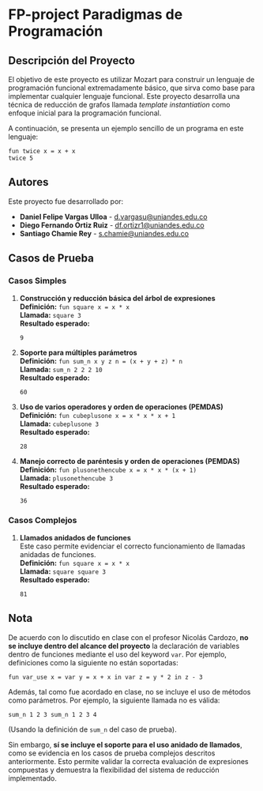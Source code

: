 # FP-project Paradigmas de Programación

## Descripción del Proyecto

El objetivo de este proyecto es utilizar Mozart para construir un lenguaje de programación funcional extremadamente básico, que sirva como base para implementar cualquier lenguaje funcional. Este proyecto desarrolla una técnica de reducción de grafos llamada *template instantiation* como enfoque inicial para la programación funcional.

A continuación, se presenta un ejemplo sencillo de un programa en este lenguaje:

```
fun twice x = x + x
twice 5
```

## Autores

Este proyecto fue desarrollado por:

- **Daniel Felipe Vargas Ulloa** - [d.vargasu@uniandes.edu.co](mailto:d.vargasu@uniandes.edu.co)  
- **Diego Fernando Ortiz Ruiz** - [df.ortizr1@uniandes.edu.co](mailto:df.ortizr1@uniandes.edu.co)  
- **Santiago Chamie Rey** - [s.chamie@uniandes.edu.co](mailto:s.chamie@uniandes.edu.co)  

## Casos de Prueba

### Casos Simples

1. **Construcción y reducción básica del árbol de expresiones**  
   **Definición:** `fun square x = x * x`  
   **Llamada:** `square 3`  
   **Resultado esperado:**  
   ```
   9
   ```

2. **Soporte para múltiples parámetros**  
   **Definición:** `fun sum_n x y z n = (x + y + z) * n`  
   **Llamada:** `sum_n 2 2 2 10`  
   **Resultado esperado:**  
   ```
   60
   ```

3. **Uso de varios operadores y orden de operaciones (PEMDAS)**  
   **Definición:** `fun cubeplusone x = x * x * x + 1`  
   **Llamada:** `cubeplusone 3`  
   **Resultado esperado:**  
   ```
   28
   ```

4. **Manejo correcto de paréntesis y orden de operaciones (PEMDAS)**  
   **Definición:** `fun plusonethencube x = x * x * (x + 1)`  
   **Llamada:** `plusonethencube 3`  
   **Resultado esperado:**  
   ```
   36
   ```

### Casos Complejos

1. **Llamados anidados de funciones**  
   Este caso permite evidenciar el correcto funcionamiento de llamadas anidadas de funciones.  
   **Definición:** `fun square x = x * x`  
   **Llamada:** `square square 3`  
   **Resultado esperado:**  
   ```
   81
   ```


## Nota

De acuerdo con lo discutido en clase con el profesor Nicolás Cardozo, **no se incluye dentro del alcance del proyecto** la declaración de variables dentro de funciones mediante el uso del keyword `var`. Por ejemplo, definiciones como la siguiente no están soportadas:  

```plaintext
fun var_use x = var y = x + x in var z = y * 2 in z - 3
```

Además, tal como fue acordado en clase, no se incluye el uso de métodos como parámetros. Por ejemplo, la siguiente llamada no es válida:  

```plaintext
sum_n 1 2 3 sum_n 1 2 3 4
```

(Usando la definición de `sum_n` del caso de prueba).  

Sin embargo, **sí se incluye el soporte para el uso anidado de llamados**, como se evidencia en los casos de prueba complejos descritos anteriormente. Esto permite validar la correcta evaluación de expresiones compuestas y demuestra la flexibilidad del sistema de reducción implementado.
